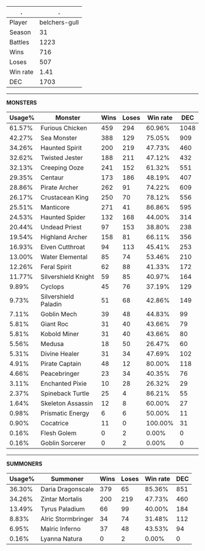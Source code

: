 .|.
|-|-
Player|belchers-gull
Season|31
Battles|1223
Wins|716
Loses|507
Win rate|1.41
DEC|1703

---
**MONSTERS**

Usage%|Monster|Wins|Loses|Win rate|DEC|
-|-|-|-|-|-|
61.57%|Furious Chicken|459|294|60.96%|1048|
42.27%|Sea Monster|388|129|75.05%|909|
34.26%|Haunted Spirit|200|219|47.73%|460|
32.62%|Twisted Jester|188|211|47.12%|432|
32.13%|Creeping Ooze|241|152|61.32%|551|
29.35%|Centaur|173|186|48.19%|407|
28.86%|Pirate Archer|262|91|74.22%|609|
26.17%|Crustacean King|250|70|78.12%|556|
25.51%|Manticore|271|41|86.86%|595|
24.53%|Haunted Spider|132|168|44.00%|314|
20.44%|Undead Priest|97|153|38.80%|238|
19.54%|Highland Archer|158|81|66.11%|356|
16.93%|Elven Cutthroat|94|113|45.41%|253|
13.00%|Water Elemental|85|74|53.46%|210|
12.26%|Feral Spirit|62|88|41.33%|172|
11.77%|Silvershield Knight|59|85|40.97%|164|
9.89%|Cyclops|45|76|37.19%|129|
9.73%|Silvershield Paladin|51|68|42.86%|149|
7.11%|Goblin Mech|39|48|44.83%|99|
5.81%|Giant Roc|31|40|43.66%|79|
5.81%|Kobold Miner|31|40|43.66%|80|
5.56%|Medusa|18|50|26.47%|60|
5.31%|Divine Healer|31|34|47.69%|102|
4.91%|Pirate Captain|48|12|80.00%|118|
4.66%|Peacebringer|23|34|40.35%|76|
3.11%|Enchanted Pixie|10|28|26.32%|29|
2.37%|Spineback Turtle|25|4|86.21%|55|
1.64%|Skeleton Assassin|12|8|60.00%|27|
0.98%|Prismatic Energy|6|6|50.00%|11|
0.90%|Cocatrice|11|0|100.00%|31|
0.16%|Flesh Golem|0|2|0.00%|0|
0.16%|Goblin Sorcerer|0|2|0.00%|0|

---
**SUMMONERS**

Usage%|Summoner|Wins|Loses|Win rate|DEC|
-|-|-|-|-|-|
36.30%|Daria Dragonscale|379|65|85.36%|851|
34.26%|Zintar Mortalis|200|219|47.73%|460|
13.49%|Tyrus Paladium|66|99|40.00%|184|
8.83%|Alric Stormbringer|34|74|31.48%|112|
6.95%|Malric Inferno|37|48|43.53%|94|
0.16%|Lyanna Natura|0|2|0.00%|0|
